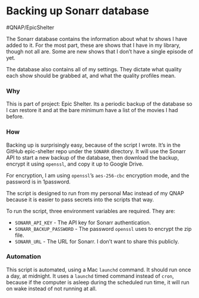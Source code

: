 # Backing up Sonarr database
#QNAP/EpicShelter

The Sonarr database contains the information about what tv shows I have added to it. For the most part, these are shows that I have in my library, though not all are. Some are new shows that I don’t have a single episode of yet.

The database also contains all of my settings. They dictate what quality each show should be grabbed at, and what the quality profiles mean.

### Why
This is part of project: Epic Shelter. Its a periodic backup of the database so I can restore it and at the bare minimum have a list of the movies I had before.

### How
Backing up is surprisingly easy, because of the script I wrote. It’s in the GitHub epic-shelter repo under the `SONARR` directory. It will use the Sonarr API to start a new backup of the database, then download the backup, encrypt it using `openssl`, and copy it up to Google Drive.

For encryption, I am using `openssl`’s `aes-256-cbc` encryption mode, and the password is in 1password. 

The script is designed to run from my personal Mac instead of my QNAP because it is easier to pass secrets into the scripts that way.

To run the script, three environment variables are required. They are:

* `SONARR_API_KEY` - The API key for Sonarr authentication.
* `SONARR_BACKUP_PASSWORD` - The password `openssl` uses to encrypt the zip file.
* `SONARR_URL` - The URL for Sonarr. I don’t want to share this publicly.

### Automation
This script is automated, using a Mac `launchd` command. It should run once a day, at midnight. It uses a `launchd` timed command instead of `cron`, because if the computer is asleep during the scheduled run time, it will run on wake instead of not running at all.